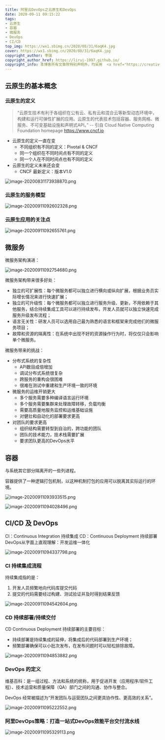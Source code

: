 ```yaml
---
title: 阿里云DevOps之云原生和DevOps
date: 2020-09-11 09:15:22
tags:
- 云原生
- 容器
- 微服务
- DevOps
- CI/CD
top_img: https://wx1.sbimg.cn/2020/08/31/6aqK4.jpg
cover: https://wx1.sbimg.cn/2020/08/31/6aqK4.jpg
copyright_author: 李瑞
copyright_author_href: https://lirui-1997.github.io/
copyright_info: 本博客所有文章除特别声明外，均采用  <a href="https://creativecommons.org/licenses/by-nc-sa/4.0/">CC BY-NC-SA 4.0 </a> 许可协议。转载请注明出处！
---
```


## 云原生的基本概念

### 云原生的定义

>“云原生技术有利于各组织在公有云、私有云和混合云等新型动态环境中，构建和运行可弹性扩展的应用。云原生的代表技术包括容器、服务网格、微服务、不可变基础设施和声明式API。”
>-- 引自 Cloud Native Computing Foundation homepage https://www.cncf.io
>

- 云原生的定义一直在变
	- 不同组织有不同的定义：Pivotal & CNCF
	- 同一个组织在不同时间点有不同的定义
	- 同一个人在不同时间点也有不同的定义
- 云原生的定义未来还会变
	- CNCF 最新定义：版本V1.0

![image-20200831173938870.png](https://cdn.jsdelivr.net/gh/LiRui-1997/hexo/image/云原生和DevOps/image-20200911092316230.png)

### 云原生的服务模型

![image-20200911092602328.png](https://cdn.jsdelivr.net/gh/LiRui-1997/hexo/image/云原生和DevOps/image-20200911092602328.png)

### 云原生应用的关注点

![image-20200911092655761.png](https://cdn.jsdelivr.net/gh/LiRui-1997/hexo/image/云原生和DevOps/image-20200911092655761.png)

## 微服务

微服务架构演进：

![image-20200911092754680.png](https://cdn.jsdelivr.net/gh/LiRui-1997/hexo/image/云原生和DevOps/image-20200911092754680.png)

微服务架构带来很多好处：
- 独立的可扩展性：每个微服务都可以独立进行横向或纵向扩展，根据业务员实际增长情况来进行快速扩展；
- 独立的可升级性：每个微服务都可以独立进行服务升级、更新，不用依赖于其他服务，结合持续集成工具可以进行持续发布，开发人员就可以独立快速完成服务升级发布流程；
- 语言无关性：研发人员可以选用自己最为熟悉的语言和框架来完成他们的微服务项目；
- 故障和资源的隔离性：在系统中出现不好的资源操作行为时，将仅仅只会影响单个微服务。

微服务带来的挑战：
- 分布式系统的复杂性
	- API数目成倍增加
	- 调试分布式系统很复杂
	- 跨服务的重构会很困难
	- 很难在测试中重建和生产环境一致的环境
- 微服务的运维开销更大
	- 多个服务需要多种编译语言运行环境
	- 多个服务需要集群来处理故障转移，负载均衡
	- 需要高质量地服务监控和运维基础设施
	- 对健壮和自动化的部署要求更高
- 对团队的要求更高
	- 组织结构需要转型到自治的，跨功能的团队
	- 团队的技术能力，技术栈需要扩展
	- 要求团队更高的DevOps水平

## 容器

与系统其它部分隔离开的一些列进程。

容器提供了一种逻辑打包机制，以这种机制打包的应用可以脱离其实际运行的环境。

![image-20200911093933515.png](https://cdn.jsdelivr.net/gh/LiRui-1997/hexo/image/云原生和DevOps/image-20200911093933515.png)

![image-20200911094028496.png](https://cdn.jsdelivr.net/gh/LiRui-1997/hexo/image/云原生和DevOps/image-20200911094028496.png)

## CI/CD 及 DevOps

CI：Continuous Integration 持续集成
CD：Continuous Deployment 持续部署
DevOps从字面上直观理解：开发运维一体化

![image-20200911094337798.png](https://cdn.jsdelivr.net/gh/LiRui-1997/hexo/image/云原生和DevOps/image-20200911094337798.png)

### CI 持续集成流程

持续集成指的是：
1. 开发人员频繁地向代码库提交代码
2. 提交的代码需要经过构建、测试验证并及时得到结果反馈

![image-20200911094542604.png](https://cdn.jsdelivr.net/gh/LiRui-1997/hexo/image/云原生和DevOps/image-20200911094542604.png)

### CD 持续部署/持续交付

CD Continuous Deployment 持续部署的主要目标：
- 持续部署是持续集成的延伸，将集成后的代码部署到生产环境；
- 频繁部署确保可以小批次发布，在发布问题时可以轻松排除故障。

![image-20200911094853882.png](https://cdn.jsdelivr.net/gh/LiRui-1997/hexo/image/云原生和DevOps/image-20200911094853882.png)

### DevOps 的定义

维基百科：是一组过程、方法和系统的统称，用于促进开发（应用程序/软件工程）、技术运营和质量保障（QA）部门之间的沟通、协作与整合。

DevOps 经常被描述为“开发团队与运营团队之间更具协作性、更高效的关系”。

![image-20200911095222552.png](https://cdn.jsdelivr.net/gh/LiRui-1997/hexo/image/云原生和DevOps/image-20200911095222552.png)

### 阿里DevOps策略：打造一站式DevOps效能平台交付流水线

![image-20200911095329113.png](https://cdn.jsdelivr.net/gh/LiRui-1997/hexo/image/云原生和DevOps/image-20200911095329113.png)






